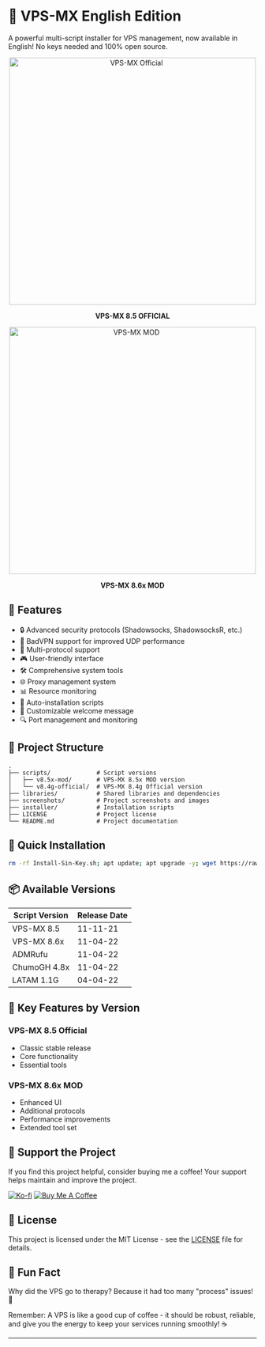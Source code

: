 # 🚀 VPS-MX English Edition

A powerful multi-script installer for VPS management, now available in English! No keys needed and 100% open source.

<p align="center">
<img src="/screenshots/1.png" alt="VPS-MX Official" width="500"/>
</p>
<p align="center"><strong>VPS-MX 8.5 OFFICIAL</strong></p>

<p align="center">
<img src="/screenshots/2.png" alt="VPS-MX MOD" width="500"/>
</p>
<p align="center"><strong>VPS-MX 8.6x MOD</strong></p>

## 🌟 Features

- 🔒 Advanced security protocols (Shadowsocks, ShadowsocksR, etc.)
- 🚄 BadVPN support for improved UDP performance
- 🔌 Multi-protocol support
- 🎮 User-friendly interface
- 🛠️ Comprehensive system tools
- 🌐 Proxy management system
- 📊 Resource monitoring
- 🔄 Auto-installation scripts
- 🎨 Customizable welcome message
- 🔍 Port management and monitoring

## 📂 Project Structure
```
.
├── scripts/             # Script versions
│   ├── v8.5x-mod/       # VPS-MX 8.5x MOD version
│   └── v8.4g-official/  # VPS-MX 8.4g Official version
├── libraries/           # Shared libraries and dependencies
├── screenshots/         # Project screenshots and images
├── installer/           # Installation scripts
├── LICENSE              # Project license
└── README.md            # Project documentation
```

## 🚀 Quick Installation

```bash
rm -rf Install-Sin-Key.sh; apt update; apt upgrade -y; wget https://raw.githubusercontent.com/sh13y/VPS-MX-English/main/installer/Install-Sin-Key.sh; chmod 777 Install-Sin-Key.sh; ./Install-Sin-Key.sh --start
```

## 📦 Available Versions

| Script Version | Release Date |
|----------------|--------------|
| VPS-MX 8.5    | 11-11-21     |
| VPS-MX 8.6x   | 11-04-22     |
| ADMRufu       | 11-04-22     |
| ChumoGH 4.8x  | 11-04-22     |
| LATAM 1.1G    | 04-04-22     |

## 🎯 Key Features by Version

### VPS-MX 8.5 Official
- Classic stable release
- Core functionality
- Essential tools

### VPS-MX 8.6x MOD
- Enhanced UI
- Additional protocols
- Performance improvements
- Extended tool set

## 💝 Support the Project

If you find this project helpful, consider buying me a coffee! Your support helps maintain and improve the project.

[![Ko-fi](https://img.shields.io/badge/Ko--fi-Support%20Development-ff5e5b?style=for-the-badge&logo=ko-fi)](https://ko-fi.com/shiey)
[![Buy Me A Coffee](https://img.shields.io/badge/Buy%20Me%20A%20Coffee-Support-yellow?style=for-the-badge&logo=buy-me-a-coffee)](https://buymeacoffee.com/shiey)

## 📜 License

This project is licensed under the MIT License - see the [LICENSE](LICENSE) file for details.

## 🎉 Fun Fact

Why did the VPS go to therapy? Because it had too many "process" issues! 🤪

Remember: A VPS is like a good cup of coffee - it should be robust, reliable, and give you the energy to keep your services running smoothly! ☕️

------------------------------------------------------------------

